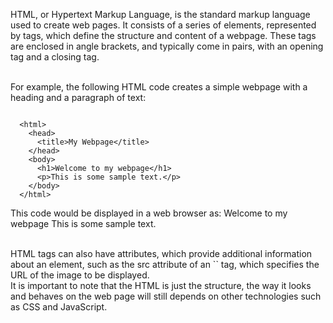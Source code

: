 HTML, or Hypertext Markup Language, is the standard markup language used to create web pages. It consists of a series of elements, represented by tags, which define the structure and content of a webpage. These tags are enclosed in angle brackets, and typically come in pairs, with an opening tag and a closing tag.

<br/>
For example, the following HTML code creates a simple webpage with a heading and a paragraph of text:

```

  <html>
    <head>
      <title>My Webpage</title>
    </head>
    <body>
      <h1>Welcome to my webpage</h1>
      <p>This is some sample text.</p>
    </body>
  </html>

```

This code would be displayed in a web browser as:
Welcome to my webpage
This is some sample text.

<br/>
HTML tags can also have attributes, which provide additional information about an element, such as the src attribute of an `<img>` tag, which specifies the URL of the image to be displayed.

<br/>
It is important to note that the HTML is just the structure, the way it looks and behaves on the web page will still depends on other technologies such as CSS and JavaScript.
